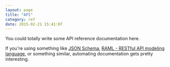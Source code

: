 ```yaml
---
layout: page
title: "API"
category: ref
date: 2015-02-21 15:41:07
---
```


You could totally write some API reference documentation here.

If you're using something like [JSON Schema](http://json-schema.org/), [RAML - RESTful API modeling language](http://raml.org/), or something similar, automating documentation gets pretty interesting.
